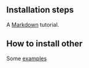 <!--
 - SPDX-FileCopyrightText: 2018-2022 Serokell <https://serokell.io>
 -
 - SPDX-License-Identifier: MPL-2.0
 -->

## Installation steps

A [Markdown](https://www.markdowntutorial.com/lssons) tutorial.

## How to <a id="installing-other">install other</a>

Some [examples](./examples)
